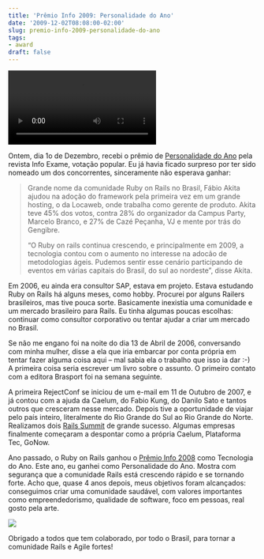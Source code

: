```yaml
---
title: 'Prêmio Info 2009: Personalidade do Ano'
date: '2009-12-02T08:08:00-02:00'
slug: premio-info-2009-personalidade-do-ano
tags:
- award
draft: false
---
```




<video controls>
<source src="https://s3.us-east-2.amazonaws.com/blip.tv/Akitaonrails-EntregaDoPrmioInfo2009694.mp4">
Your browser does not support the video tag. [Direct Link](https://s3.us-east-2.amazonaws.com/blip.tv/Akitaonrails-EntregaDoPrmioInfo2009694.mp4)
</source></video>

Ontem, dia 1o de Dezembro, recebi o prêmio de [Personalidade do Ano](http://info.abril.com.br/noticias/ti/locaweb-mostra-a-cara-com-dois-premios-01122009-51.shl) pela revista Info Exame, votação popular. Eu já havia ficado surpreso por ter sido nomeado um dos concorrentes, sinceramente não esperava ganhar:

> Grande nome da comunidade Ruby on Rails no Brasil, Fábio Akita ajudou na adoção do framework pela primeira vez em um grande hosting, o da Locaweb, onde trabalha como gerente de produto. Akita teve 45% dos votos, contra 28% do organizador da Campus Party, Marcelo Branco, e 27% de Cazé Peçanha, VJ e mente por trás do Gengibre.  
>   
> “O Ruby on rails continua crescendo, e principalmente em 2009, a tecnologia contou com o aumento no interesse na adocão de metodologias ágeis. Pudemos sentir esse cenário participando de eventos em várias capitais do Brasil, do sul ao nordeste”, disse Akita.

Em 2006, eu ainda era consultor SAP, estava em projeto. Estava estudando Ruby on Rails há alguns meses, como hobby. Procurei por alguns Railers brasileiros, mas tive pouca sorte. Basicamente inexistia uma comunidade e um mercado brasileiro para Rails. Eu tinha algumas poucas escolhas: continuar como consultor corporativo ou tentar ajudar a criar um mercado no Brasil.

Se não me engano foi na noite do dia 13 de Abril de 2006, conversando com minha mulher, disse a ela que iria embarcar por conta própria em tentar fazer alguma coisa aqui – mal sabia ela o trabalho que isso ia dar :-) A primeira coisa seria escrever um livro sobre o assunto. O primeiro contato com a editora Brasport foi na semana seguinte.

A primeira RejectConf se iniciou de um e-mail em 11 de Outubro de 2007, e já contou com a ajuda da Caelum, do Fabio Kung, do Danilo Sato e tantos outros que cresceram nesse mercado. Depois tive a oportunidade de viajar pelo país inteiro, literalmente do Rio Grande do Sul ao Rio Grande do Norte. Realizamos dois [Rails Summit](http://railssummit.com.br) de grande sucesso. Algumas empresas finalmente começaram a despontar como a própria Caelum, Plataforma Tec, GoNow.

Ano passado, o Ruby on Rails ganhou o [Prêmio Info 2008](http://vimeo.com/2423037) como Tecnologia do Ano. Este ano, eu ganhei como Personalidade do Ano. Mostra com segurança que a comunidade Rails está crescendo rápido e se tornando forte. Acho que, quase 4 anos depois, meus objetivos foram alcançados: conseguimos criar uma comunidade saudável, com valores importantes como empreendedorismo, qualidade de software, foco em pessoas, real gosto pela arte.

![](http://s3.amazonaws.com/akitaonrails/assets/2009/12/2/IMG_0013_original.jpg?1259754380)

Obrigado a todos que tem colaborado, por todo o Brasil, para tornar a comunidade Rails e Agile fortes!

